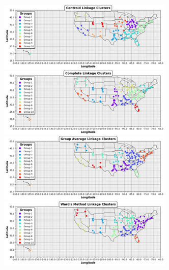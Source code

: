 ![Centroid Linkage Clusters](https://github.com/gardjl-unf/CAP6768_Data-Analytics/blob/main/discussion3/Centroid%20Linkage%20Clusters.png?raw=True)
![Complete Linkage Clusters](https://github.com/gardjl-unf/CAP6768_Data-Analytics/blob/main/discussion3/Complete%20Linkage%20Clusters.png?raw=True)
![Group Average Linkage Clusters](https://github.com/gardjl-unf/CAP6768_Data-Analytics/blob/main/discussion3/Group%20Average%20Linkage%20Clusters.png?raw=True)
![Ward's Method Linkage Clusters](https://github.com/gardjl-unf/CAP6768_Data-Analytics/blob/main/discussion3/Ward%27s%20Method%20Linkage%20Clusters.png?raw=True)
